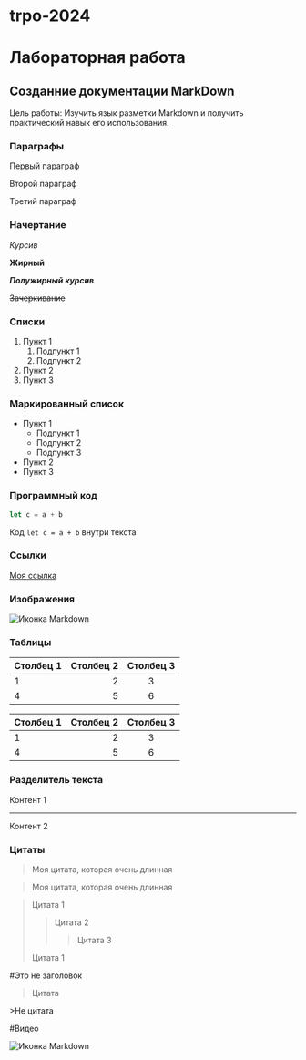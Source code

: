# trpo-2024
# Лабораторная работа 
## Созданние документации MarkDown

Цель работы: Изучить язык разметки Markdown и получить практический навык его использования.

### Параграфы
Первый параграф

Второй параграф

Третий параграф

### Начертание
*Курсив*

**Жирный**

***Полужирный курсив***

~~Зачеркивание~~

### Списки
1. Пункт 1
   1. Подпункт 1
   2. Подпункт 2
2. Пункт 2
3. Пункт 3

### Маркированный список 

* Пункт 1
  * Подпункт 1
  * Подпункт 2
  * Подпункт 3
* Пункт 2
* Пункт 3

### Программный код

```javascript
let c = a + b
```

Код `let c = a + b` внутри текста

### Ссылки

[Моя ссылка](https://www.google.com)

### Изображения

![Иконка Markdown](https://upload.wikimedia.org/wikipedia/commons/thumb/4/48/Markdown-mark.svg/208px-Markdown-mark.svg.png "Язык разметки документов")

### Таблицы




| Столбец 1 | Столбец 2 | Столбец 3 |
|:----------|----------:|:---------:|
|1          |2          |3
|4          |5          |6

| Столбец 1 | Столбец 2 | Столбец 3 |
|-|-:|:-:|
|1|2|3
|4|5|6

### Разделитель текста

Контент 1 

---

Контент 2

### Цитаты

>Моя цитата,
>которая очень
>длинная

>Моя цитата,
которая очень
длинная

>Цитата 1
>>Цитата 2
>>>Цитата 3
>
>Цитата 1
>

\#Это не заголовок

>Цитата

\>Не цитата

#Видео

![Иконка Markdown]([https://upload.wikimedia.org/wikipedia/commons/thumb/4/48/Markdown-mark.svg/208px-Markdown-mark.svg.png][https://www.youtube.com/watch?v=8owG83ozHYw])
